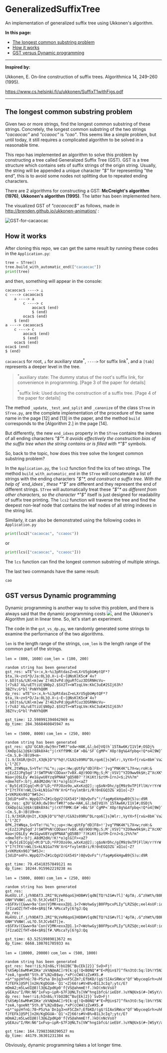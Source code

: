 # GeneralizedSuffixTree

An implementation of generalized suffix tree using Ukkonen's algorithm.

**In this page:**

- [The longest common substring problem](#the-longest-common-substring-problem)
- [How it works](#how-it-works)
- [GST versus Dynamic programming](#gst-versus-dynamic-programming)

---

**Inspired by:**

Ukkonen, E. On-line construction of suffix trees. Algorithmica 14, 249–260 (1995).
 
https://www.cs.helsinki.fi/u/ukkonen/SuffixT1withFigs.pdf

---

## The longest common substring problem

Given two or more strings, find the longest common substring of these strings. Concretely, the longest common substring of the two strings *"cacaocac"* and *"ccaooc"* is *"cao"*. This seems like a simple problem, but until today, it still requires a complicated algorithm to be solved in a reasonable time.

This repo has implemented an algorithm to solve this problem by constructing a tree called Generalized Suffix Tree (GST). GST is a tree structure which contains sets of suffix strings of the origin string. Usually, the string will be appended a unique character *"$"* for representing "the end", this is to avoid some nodes not splitting due to repeated ending characters.

There are 2 algorithms for constructing a GST: **McCreight's algorithm (1976)**, **Ukkonen's algorithm (1995)**. The latter has been implemented here.

The visualized GST of *"cacaocac$"* as follows, made in http://brenden.github.io/ukkonen-animation/ :

![GST-for-cacaocac](res/GST4cacaocac.png)

## How it works

After cloning this repo, we can get the same result by running these codes in the `Application.py`:

```py
tree = STree()
tree.build_with_automatic_end(["cacaocac"])
print(tree)
```

and then, something will appear in the console:

```
cacaocac$ ----> ⊥
c ----> cacaocac$
	a ----> a
		c ----> c
			aocac$ (end)
			$ (end)
		ocac$ (end)
	$ (end)
a ----> cacaocac$
	c ----> c
		aocac$ (end)
		$ (end)
	ocac$ (end)
ocac$ (end)
$ (end)
```

`cacaocac$` for root, `⊥` for auxiliary state<sup>\*</sup>, `---->` for suffix link<sup>\*</sup>, and a `[tab]` represents a deeper level in the tree.

> <sup>\*</sup>auxiliary state: The dummy status of the root's suffix link, for convenience in programming.
> [Page 3 of the paper for details]
>
> <sup>\*</sup>suffix link: Used during the construction of a suffix tree.
> [Page 4 of the paper for details]

The method `_update`, `_test_and_split` and `_canonize` of the class `STree` in `STree.py`, are the complete implementation of the procedure of the same name in the page [12] and [13] in the paper, and the method `build` corresponds to the [Algorithm 2.] in the page [14].

But differently, the new `end_idxes` property in the `STree` contains the indexes of all ending characters *"$"*. It avoids effectively the construction bias of the suffix tree when the string contains or is filled with *"$"* symbols.

So, back to the topic, how does this tree solve the longest common substring problem?

In the `Application.py`, the `lcs2` function find the lcs of two strings. The method `build_with_automatic_end` in the `STree` will concatenate a list of strings with the ending characters *"$"*, and construct a suffix tree. With the help of `end_idxes`, these *"$"* are different and they represent the end of different strings. `STree` will automatically treat these *"$"* as different from other characters, so the character *"$"* itself is just designed for readability of suffix tree printing. The `lcs2` function will traverse the tree and find the deepest non-leaf node that contains the leaf nodes of all string indexes in the string list.

Similarly, it can also be demonstrated using the following codes in `Application.py`

```py
print(lcs2("cacaocac", "ccaooc"))
```

or

```py
print(lcs(["cacaocac", "ccaooc"]))
```

The `lcs` function can find the longest common substring of multiple strings.

The last two commands have the same result:

```
cao
```

## GST versus Dynamic programming

Dynamic programming is another way to solve this problem, and there is always said that the dynamic programming costs <img src="https://render.githubusercontent.com/render/math?math=\Theta(mn)">, and the Ukkonen's Algorithm just in linear time. So, let's start an experiment.

The code in the `gst_vs_dp.py`, we randomly generated some strings to examine the performance of the two algorithms.

`len` is the length range of the strings, `com_len` is the length range of the common part of the strings.

`len = (800, 1600)` `com_len = (100, 200)`
```
random string has been generated
gst_res: wTE^s>:x,k~%i3pRtdasZ>eLXrU5gbU#ptQF*?$ta,)k~znS*D/Ja:0L}@.X~i~E~{@NsKlK5c#`4v?v.$O]ts&/LNl<m]ww`Z!4G3vPd:@guRfCuz3DSRNHcVu~[r7s8J`X&/uETtiU[$N0p2.$SV2T><WTzqLVm:KkC3uE#2SIj63h?3BZYv;G*bl'PnNYhQ0M
dp_res: wTE^s>:x,k~%i3pRtdasZ>eLXrU5gbU#ptQF*?$ta,)k~znS*D/Ja:0L}@.X~i~E~{@NsKlK5c#`4v?v.$O]ts&/LNl<m]ww`Z!4G3vPd:@guRfCuz3DSRNHcVu~[r7s8J`X&/uETtiU[$N0p2.$SV2T><WTzqLVm:KkC3uE#2SIj63h?3BZYv;G*bl'PnNYhQ0M

gst_time: 12.598991394042969 ms
dp_time: 284.3668460845947 ms
```

`len = (5000, 8000)` `com_len = (250, 800)`
```
random string has been generated
gst_res: q3U'GCA9;dw}9nrT#R?"odw~HAK,&l;bd}VQ)h`15TAw6K/I1V]#;OSDj%(XmDp[&i}@$k($Bk8X4c"j(rXff9MK:E#`>B&'SF`CgMP<`XOp!8g%&4fpbq<!Q*o4[9W}TXabj4FTele0?~Cm.S,8~)B(U9<m~[1.9/3XGR/@nIt,X3@k}D"U"h@!/C&92s09RU^DLrqo6[}s}Wlr:,VyYX>f{rx&>8bH`VaZy^3pId.A]XO/zgD@26wN:Y23@t(.>3$T6c8?L'l"ZC?0PK,2tWNqa,S>VTe!!%L^n;;up<:Hw;gUtFp^dD]F8>!'}vg^PNK4K"L7X<w;roH:&<jEzZJJPg5qd'J!SWTP%N!CDDaxr7vBX.4@)9OO!Mg;S;M';VSV]^YZO9ww9k$H;Z^XcXKY@?Naa<jO$LEy`#e1&ywU8Yzq9PNAA^gQ58B?'?)KiKt)$ztM~IrnJ<$;2%%?m"<dme7df>:b?j.A8dM2dH/!K!*o)glG[F><aZ?c`By5{zEICgq[<M:D"LD;*FPJOzo9o,wXxKz@2];:g$oNrDhc/g{M9z9xTP[FllH/r!YrW!KMG!y(.$mO7Wzj31vMF2>YD?Y"I?t7FX!nWL[S>kLN1Ga7YN'XrG*fxylmtBri/R!0nEGQ3ZG`xQ1o[~Z?1<VKMzKn90J^9#5J<:{3diD*o4Fn.WppQJ7>Z#1cQgV2(GX54S*)0@vQvFs^!/fag#p6kHgwB9{5)u:d9R
dp_res: q3U'GCA9;dw}9nrT#R?"odw~HAK,&l;bd}VQ)h`15TAw6K/I1V]#;OSDj%(XmDp[&i}@$k($Bk8X4c"j(rXff9MK:E#`>B&'SF`CgMP<`XOp!8g%&4fpbq<!Q*o4[9W}TXabj4FTele0?~Cm.S,8~)B(U9<m~[1.9/3XGR/@nIt,X3@k}D"U"h@!/C&92s09RU^DLrqo6[}s}Wlr:,VyYX>f{rx&>8bH`VaZy^3pId.A]XO/zgD@26wN:Y23@t(.>3$T6c8?L'l"ZC?0PK,2tWNqa,S>VTe!!%L^n;;up<:Hw;gUtFp^dD]F8>!'}vg^PNK4K"L7X<w;roH:&<jEzZJJPg5qd'J!SWTP%N!CDDaxr7vBX.4@)9OO!Mg;S;M';VSV]^YZO9ww9k$H;Z^XcXKY@?Naa<jO$LEy`#e1&ywU8Yzq9PNAA^gQ58B?'?)KiKt)$ztM~IrnJ<$;2%%?m"<dme7df>:b?j.A8dM2dH/!K!*o)glG[F><aZ?c`By5{zEICgq[<M:D"LD;*FPJOzo9o,wXxKz@2];:g$oNrDhc/g{M9z9xTP[FllH/r!YrW!KMG!y(.$mO7Wzj31vMF2>YD?Y"I?t7FX!nWL[S>kLN1Ga7YN'XrG*fxylmtBri/R!0nEGQ3ZG`xQ1o[~Z?1<VKMzKn90J^9#5J<:{3diD*o4Fn.WppQJ7>Z#1cQgV2(GX54S*)0@vQvFs^!/fag#p6kHgwB9{5)u:d9R

gst_time: 79.45418357849121 ms
dp_time: 10244.915962219238 ms
```

`len = (5000, 8000)` `com_len = (250, 800)`
```
random string has been generated
gst_res: Hu4XU.if.j/h9DAT3.2RI"9LVeR6qoG}HOB#V[qdN[TQ!%IG#v7l]'4pTA;.G^zhWt%/B0P4ATaG>FDZj?GNH"V%NW(.uL?O.5tJCv6d7[}e.<$SFXv(C&ww>9a'Con(V}MK<exxZ@1.1<7<Wo%wGyjB0FPpcxPLIy^LRZS@c;eel4sUF:iqcGlhz3]z&M&]qk&.H3]vqI7YG)#&}U3sa"6c6H*y{3>9MiHB!W4N1YwR[,qdn:nw$M"g]Ic6S$*[FIzaOZ[fHT<04<$R$[f#.%MscaTy[6?gJ:Qq
dp_res: Hu4XU.if.j/h9DAT3.2RI"9LVeR6qoG}HOB#V[qdN[TQ!%IG#v7l]'4pTA;.G^zhWt%/B0P4ATaG>FDZj?GNH"V%NW(.uL?O.5tJCv6d7[}e.<$SFXv(C&ww>9a'Con(V}MK<exxZ@1.1<7<Wo%wGyjB0FPpcxPLIy^LRZS@c;eel4sUF:iqcGlhz3]z&M&]qk&.H3]vqI7YG)#&}U3sa"6c6H*y{3>9MiHB!W4N1YwR[,qdn:nw$M"g]Ic6S$*[FIzaOZ[fHT<04<$R$[f#.%MscaTy[6?gJ:Qq

gst_time: 63.52519989013672 ms
dp_time: 6668.108701705933 ms
```

`len = (10000, 20000)` `com_len = (500, 1000)`
```
random string has been generated
gst_res: hee!!i$;hIn8&;Y)bU2BC^Bu{Ek]2}}`SvD>Fj!{%XS#pl6wMh#CDKe'zk%N@mAC]r9[k:g{!Q<B0NQ"#"E<P@in$7]^fkn3tO:5q:lb%!Y5N3[rJBd7I@,6Uf{hNv5o$M%~]~9IS4#ho}]3A"~B9yLF!0'`R(}le0KAMF/J7@EG/d&W/m`XcBt[,Bp0M8m6J]%#mh.^":CsZw6~!w6eq[)WdAI/'D`Tq.`*t[H5yVEk3mpRKZv<eMZj'R?*zeA,!goeNt"5th.0^LN2xB$wy.*xP(cCW4)zZv#XS.#<&*"spzHfnG:78~P5z%a`Dn1g3>nF5CZm?;EfbKD/(g$!SIAxSRWce"Qf'WbyceqGrh>uhP45R$:h?fJfEFk]@5P{]n2H/KgDGUA~`Q1'<Z}66!s#V>B%>B1L3cIq?;ytc/E?mDmA2;m5LwdI@8)l3@&ZpdKp0'f{VS@ahmmE!f.)kO(nNcVsU?yGEAzu"I/RH:N6"1xFvp~ipR~$7FJ@NLTs[VW^hng1bfc&!ieEbY.)uYN@Ux$(#~]WSyY/alVsiq1uv0u%tVx'kS>x}dkUN5&lY!xy&Y]:wZU;gIXZ>h)mS7,au
dp_res: hee!!i$;hIn8&;Y)bU2BC^Bu{Ek]2}}`SvD>Fj!{%XS#pl6wMh#CDKe'zk%N@mAC]r9[k:g{!Q<B0NQ"#"E<P@in$7]^fkn3tO:5q:lb%!Y5N3[rJBd7I@,6Uf{hNv5o$M%~]~9IS4#ho}]3A"~B9yLF!0'`R(}le0KAMF/J7@EG/d&W/m`XcBt[,Bp0M8m6J]%#mh.^":CsZw6~!w6eq[)WdAI/'D`Tq.`*t[H5yVEk3mpRKZv<eMZj'R?*zeA,!goeNt"5th.0^LN2xB$wy.*xP(cCW4)zZv#XS.#<&*"spzHfnG:78~P5z%a`Dn1g3>nF5CZm?;EfbKD/(g$!SIAxSRWce"Qf'WbyceqGrh>uhP45R$:h?fJfEFk]@5P{]n2H/KgDGUA~`Q1'<Z}66!s#V>B%>B1L3cIq?;ytc/E?mDmA2;m5LwdI@8)l3@&ZpdKp0'f{VS@ahmmE!f.)kO(nNcVsU?yGEAzu"I/RH:N6"1xFvp~ipR~$7FJ@NLTs[VW^hng1bfc&!ieEbY.)uYN@Ux$(#~]WSyY/alVsiq1uv0u%tVx'kS>x}dkUN5&lY!xy&Y]:wZU;gIXZ>h)mS7,au

gst_time: 164.72983360290527 ms
dp_time: 44179.36301231384 ms
```

Obviously, dynamic programming takes a lot longer time.
